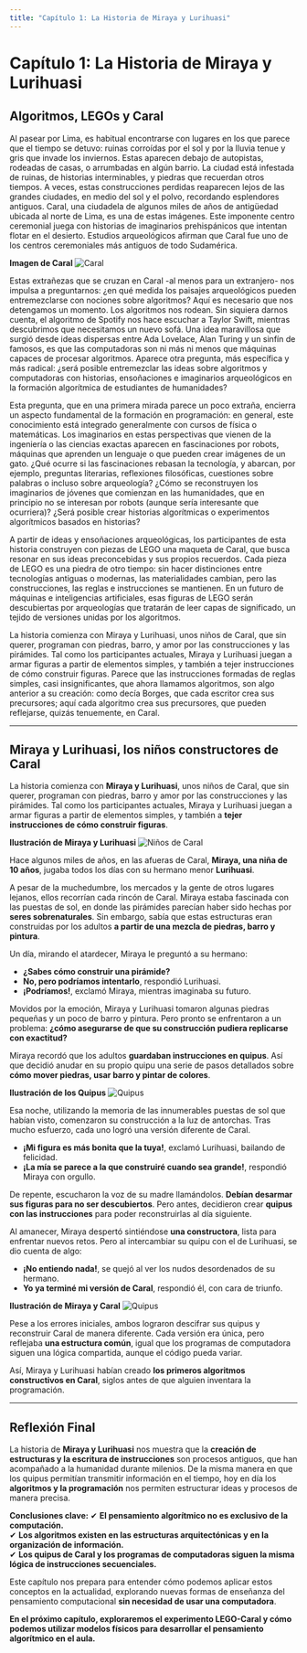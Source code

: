 ```yaml
---
title: "Capítulo 1: La Historia de Miraya y Lurihuasi"
---
```


# **Capítulo 1: La Historia de Miraya y Lurihuasi**

## **Algoritmos, LEGOs y Caral**

Al pasear por Lima, es habitual encontrarse con lugares en los que parece que el tiempo se
detuvo: ruinas corroídas por el sol y por la lluvia tenue y gris que invade los inviernos. Estas
aparecen debajo de autopistas, rodeadas de casas, o arrumbadas en algún barrio. La ciudad
está infestada de ruinas, de historias interminables, y piedras que recuerdan otros tiempos.
A veces, estas construcciones perdidas reaparecen lejos de las grandes ciudades, en medio
del sol y el polvo, recordando esplendores antiguos. Caral, una ciudadela de algunos miles
de años de antigüedad ubicada al norte de Lima, es una de estas imágenes. Este imponente
centro ceremonial juega con historias de imaginarios prehispánicos que intentan flotar en el
desierto. Estudios arqueológicos afirman que Caral fue uno de los centros ceremoniales más
antiguos de todo Sudamérica.

**Imagen de Caral**
![Caral](images/caral.png)

Estas extrañezas que se cruzan en Caral -al menos para un extranjero- nos impulsa a
preguntarnos: ¿en qué medida los paisajes arqueológicos pueden entremezclarse con
nociones sobre algoritmos? Aquí es necesario que nos detengamos un momento. Los
algoritmos nos rodean. Sin siquiera darnos cuenta, el algoritmo de Spotify nos hace escuchar
a Taylor Swift, mientras descubrimos que necesitamos un nuevo sofá. Una idea maravillosa
que surgió desde ideas dispersas entre Ada Lovelace, Alan Turing y un sinfín de famosos, es
que las computadoras son ni más ni menos que máquinas capaces de procesar algoritmos.
Aparece otra pregunta, más específica y más radical: ¿será posible entremezclar las ideas
sobre algoritmos y computadoras con historias, ensoñaciones e imaginarios arqueológicos
en la formación algorítmica de estudiantes de humanidades?

Esta pregunta, que en una primera mirada parece un poco extraña, encierra un aspecto
fundamental de la formación en programación: en general, este conocimiento está
integrado generalmente con cursos de física o matemáticas. Los imaginarios en estas
perspectivas que vienen de la ingeniería o las ciencias exactas aparecen en fascinaciones por
robots, máquinas que aprenden un lenguaje o que pueden crear imágenes de un gato. ¿Qué
ocurre si las fascinaciones rebasan la tecnología, y abarcan, por ejemplo, preguntas
literarias, reflexiones filosóficas, cuestiones sobre palabras o incluso sobre arqueología?
¿Cómo se reconstruyen los imaginarios de jóvenes que comienzan en las humanidades, que
en principio no se interesan por robots (aunque sería interesante que ocurriera)? ¿Será
posible crear historias algorítmicas o experimentos algorítmicos basados en historias? 

A partir de ideas y ensoñaciones arqueológicas, los participantes de esta historia construyen
con piezas de LEGO una maqueta de Caral, que busca resonar en sus ideas preconcebidas y
sus propios recuerdos. Cada pieza de LEGO es una piedra de otro tiempo: sin hacer
distinciones entre tecnologías antiguas o modernas, las materialidades cambian, pero las
construcciones, las reglas e instrucciones se mantienen. En un futuro de máquinas e
inteligencias artificiales, esas figuras de LEGO serán descubiertas por arqueologías que
tratarán de leer capas de significado, un tejido de versiones unidas por los algoritmos.

La historia comienza con Miraya y Lurihuasi, unos niños de Caral, que sin querer, programan
con piedras, barro, y amor por las construcciones y las pirámides. Tal como los participantes
actuales, Miraya y Lurihuasi juegan a armar figuras a partir de elementos simples, y también
a tejer instrucciones de cómo construir figuras. Parece que las instrucciones formadas de
reglas simples, casi insignificantes, que ahora llamamos algoritmos, son algo anterior a su
creación: como decía Borges, que cada escritor crea sus precursores; aquí cada algoritmo
crea sus precursores, que pueden reflejarse, quizás tenuemente, en Caral.

---

## **Miraya y Lurihuasi, los niños constructores de Caral**

La historia comienza con **Miraya y Lurihuasi**, unos niños de Caral, que sin querer, programan con piedras, barro y amor por las construcciones y las pirámides. Tal como los participantes actuales, Miraya y Lurihuasi juegan a armar figuras a partir de elementos simples, y también a **tejer instrucciones de cómo construir figuras**.

**Ilustración de Miraya y Lurihuasi**
![Niños de Caral](images/ninos_caral.jpg)

Hace algunos miles de años, en las afueras de Caral, **Miraya, una niña de 10 años**, jugaba todos los días con su hermano menor **Lurihuasi**.

A pesar de la muchedumbre, los mercados y la gente de otros lugares lejanos, ellos recorrían cada rincón de Caral. Miraya estaba fascinada con las puestas de sol, en donde las pirámides parecían haber sido hechas por **seres sobrenaturales**. Sin embargo, sabía que estas estructuras eran construidas por los adultos **a partir de una mezcla de piedras, barro y pintura**.

Un día, mirando el atardecer, Miraya le preguntó a su hermano:

- **¿Sabes cómo construir una pirámide?**  
- **No, pero podríamos intentarlo**, respondió Lurihuasi.  
- **¡Podríamos!**, exclamó Miraya, mientras imaginaba su futuro.

Movidos por la emoción, Miraya y Lurihuasi tomaron algunas piedras pequeñas y un poco de barro y pintura. Pero pronto se enfrentaron a un problema: **¿cómo asegurarse de que su construcción pudiera replicarse con exactitud?** 

Miraya recordó que los adultos **guardaban instrucciones en quipus**. Así que decidió anudar en su propio quipu una serie de pasos detallados sobre **cómo mover piedras, usar barro y pintar de colores**.

**Ilustración de los Quipus**
![Quipus](images/quipus_caral.jpg)

Esa noche, utilizando la memoria de las innumerables puestas de sol que habían visto, comenzaron su construcción a la luz de antorchas. Tras mucho esfuerzo, cada uno logró una versión diferente de Caral.

- **¡Mi figura es más bonita que la tuya!**, exclamó Lurihuasi, bailando de felicidad.  
- **¡La mía se parece a la que construiré cuando sea grande!**, respondió Miraya con orgullo.

De repente, escucharon la voz de su madre llamándolos. **Debían desarmar sus figuras para no ser descubiertos**. Pero antes, decidieron crear **quipus con las instrucciones** para poder reconstruirlas al día siguiente.

Al amanecer, Miraya despertó sintiéndose **una constructora**, lista para enfrentar nuevos retos. Pero al intercambiar su quipu con el de Lurihuasi, se dio cuenta de algo:

- **¡No entiendo nada!**, se quejó al ver los nudos desordenados de su hermano.  
- **Yo ya terminé mi versión de Caral**, respondió él, con cara de triunfo.

**Ilustración de Miraya y Caral**
![Quipus](images/miraya_caral.jpg)

Pese a los errores iniciales, ambos lograron descifrar sus quipus y reconstruir Caral de manera diferente. Cada versión era única, pero reflejaba **una estructura común**, igual que los programas de computadora siguen una lógica compartida, aunque el código pueda variar.

Así, Miraya y Lurihuasi habían creado **los primeros algoritmos constructivos en Caral**, siglos antes de que alguien inventara la programación.

---

## **Reflexión Final**

La historia de **Miraya y Lurihuasi** nos muestra que la **creación de estructuras y la escritura de instrucciones** son procesos antiguos, que han acompañado a la humanidad durante milenios. De la misma manera en que los quipus permitían transmitir información en el tiempo, hoy en día los **algoritmos y la programación** nos permiten estructurar ideas y procesos de manera precisa.

**Conclusiones clave:**
✔ **El pensamiento algorítmico no es exclusivo de la computación.**  
✔ **Los algoritmos existen en las estructuras arquitectónicas y en la organización de información.**  
✔ **Los quipus de Caral y los programas de computadoras siguen la misma lógica de instrucciones secuenciales.**

Este capítulo nos prepara para entender cómo podemos aplicar estos conceptos en la actualidad, explorando nuevas formas de enseñanza del pensamiento computacional **sin necesidad de usar una computadora**.

**En el próximo capítulo, exploraremos el experimento LEGO-Caral y cómo podemos utilizar modelos físicos para desarrollar el pensamiento algorítmico en el aula.**

